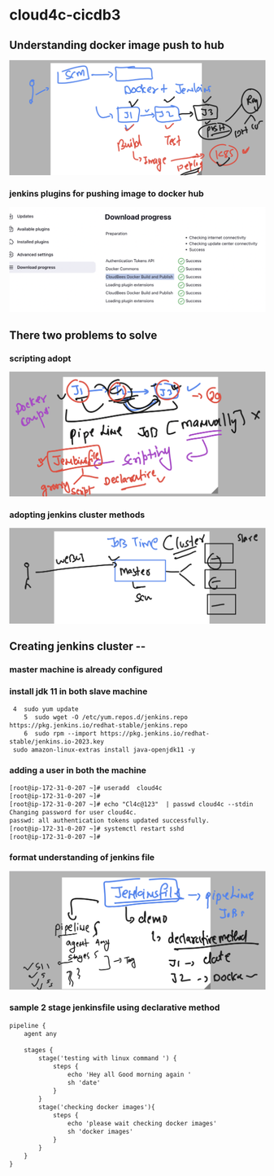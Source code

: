 # cloud4c-cicdb3
## Understanding docker image push to hub 

<img src="push.png">

### jenkins plugins for pushing image to docker hub 

<img src="plugin.png">

## There two problems to solve 

### scripting adopt 

<img src="sc.png">

### adopting jenkins cluster methods 

<img src="cls.png">


## Creating jenkins cluster --

### master machine is already configured 

### install jdk 11 in both slave machine 

```
 4  sudo yum update
    5  sudo wget -O /etc/yum.repos.d/jenkins.repo  https://pkg.jenkins.io/redhat-stable/jenkins.repo
    6  sudo rpm --import https://pkg.jenkins.io/redhat-stable/jenkins.io-2023.key
 sudo amazon-linux-extras install java-openjdk11 -y
```

### adding a user in both the machine 

```
[root@ip-172-31-0-207 ~]# useradd  cloud4c
[root@ip-172-31-0-207 ~]# 
[root@ip-172-31-0-207 ~]# echo "Cl4c@123"  | passwd cloud4c --stdin 
Changing password for user cloud4c.
passwd: all authentication tokens updated successfully.
[root@ip-172-31-0-207 ~]# systemctl restart sshd
[root@ip-172-31-0-207 ~]# 

```

### format understanding of jenkins file 

<img src="format.png">

### sample 2 stage jenkinsfile using declarative method

```
pipeline {
    agent any

    stages {
        stage('testing with linux command ') {
            steps {
                echo 'Hey all Good morning again '
                sh 'date'
            }
        }
        stage('checking docker images'){
            steps {
                echo 'please wait checking docker images'
                sh 'docker images'
            }
        }
    }
}

```
